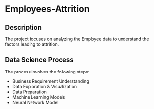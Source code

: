# Employees-Attrition

## Description
The project focuses on analyzing the Employee data to understand the factors leading to attrition.

## Data Science Process
The process involves the following steps:
*  Business Requirement Understanding
*  Data Exploration & Visualization
*  Data Preparation
*  Machine Learning Models
*  Neural Network Model
